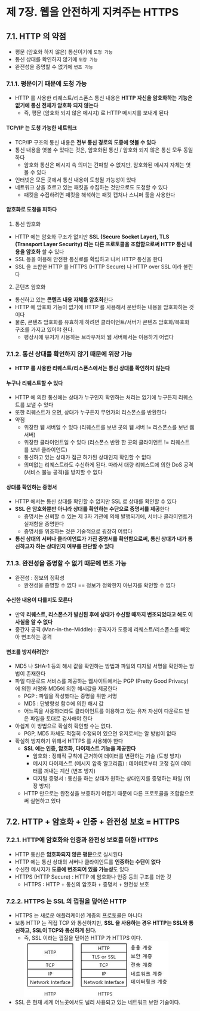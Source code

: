 # 제 7장. 웹을 안전하게 지켜주는 HTTPS
## 7.1. HTTP 의 약점
- 평문 (암호화 하지 않은) 통신이기에 `도청 가능`
- 통신 상대를 확인하지 않기에 `위장 가능`
- 완전성을 증명할 수 없기에 `변조 가능`

### 7.1.1. 평문이기 때문에 도청 가능
- HTTP 를 사용한 리퀘스트/리스폰스 통신 내용은 **HTTP 자신을 암호화하는 기능은 없기에 통신 전체가 암호화 되지 않는다**
  - 즉, 평문 (암호화 되지 않은 메시지) 로 HTTP 메시지를 보내게 된다

#### TCP/IP 는 도청 가능한 네트워크
- TCP/IP 구조의 통신 내용은 **전부 통신 경로의 도중에 엿볼 수 있다**
- 통신 내용을 엿볼 수 있다는 것은, 암호화된 통신 / 암호화 되지 않은 통신 모두 동일하다
  - 암호화 통신은 메시지 속 의미는 간파할 수 없지만, 암호화된 메시지 자체는 엿볼 수 있다
- 인터넷은 모든 곳에서 통신 내용이 도청될 가능성이 있다
- 네트워크 상을 흐르고 있는 패킷을 수집하는 것만으로도 도청할 수 있다
  - 패킷을 수집하려면 패킷을 해석하는 패킷 캡처나 스니퍼 툴을 사용한다

#### 암호화로 도청을 피하다
1) 통신 암호화
- HTTP 에는 암호화 구조가 없지만 **SSL (Secure Socket Layer), TLS (Transport Layer Security) 라는 다른 프로토콜을 조합함으로써 HTTP 통신 내용을 암호화** 할 수 있다
- SSL 등을 이용해 안전한 통신로를 확립하고 나서 HTTP 통신을 한다
- SSL 을 조합한 HTTP 를 HTTPS (HTTP Secure) 나 HTTP over SSL 이라 불린다
2) 콘텐츠 암호화
- 통신하고 있는 **콘텐츠 내용 자체를 암호화**한다
- HTTP 에 암호화 기능이 없기에 HTTP 를 사용해서 운반하는 내용을 암호화하는 것이다
- 물론, 콘텐츠 암호화를 유효하게 하려면 클라이언트/서버가 콘텐츠 암호화/복호화 구조를 가지고 있어야 한다.
  - 평상시에 유저가 사용하는 브라우저와 웹 서버에서는 이용하기 어렵다

### 7.1.2. 통신 상대를 확인하지 않기 때문에 위장 가능
- **HTTP 를 사용한 리퀘스트/리스폰스에서는 통신 상대를 확인하지 않는다**

#### 누구나 리퀘스트할 수 있다
- HTTP 에 의한 통신에는 상대가 누구인지 확인하는 처리는 없기에 누구든지 리퀘스트를 보낼 수 있다
- 또한 리퀘스트가 오면, 상대가 누구든지 무언가의 리스폰스를 반환한다
- 약점
  - 위장한 웹 서버일 수 있다 (리퀘스트를 보낸 곳의 웹 서버 != 리스폰스를 보낸 웹 서버)
  - 위장한 클라이언트일 수 있다 (리스폰스 반환 한 곳의 클라이언트 != 리퀘스트를 보낸 클라이언트)
  - 통신하고 있는 상대가 접근 허가된 상대인지 확인할 수 없다
  - 의미없는 리퀘스트라도 수신하게 된다. 따라서 대량 리퀘스트에 의한 DoS 공격 (서비스 불능 공격)을 방지할 수 없다

#### 상대를 확인하는 증명서
- HTTP 에서는 통신 상대를 확인할 수 없지만 SSL 로 상대를 확인할 수 있다
- **SSL 은 암호화뿐만 아니라 상대를 확인하는 수단으로 증명서를 제공**한다
  - 증명서는 신뢰할 수 있는 제 3자 기관에 의해 발행되기에, 서버나 클라이언트가 실재함을 증명한다
  - 증명서를 위조하는 것은 기술적으로 굉장히 어렵다
- **통신 상대의 서버나 클라이언트가 가진 증명서를 확인함으로써, 통신 상대가 내가 통신하고자 하는 상대인지 여부를 판단할 수 있다**

### 7.1.3. 완전성을 증명할 수 없기 때문에 변조 가능
- 완전성 : 정보의 정확성
  - 완전성을 증명할 수 없다 == 정보가 정확한지 아닌지를 확인할 수 없다

#### 수신한 내용이 다를지도 모른다
- 만약 **리퀘스트, 리스폰스가 발신된 후에 상대가 수신할 때까지 변조되었다고 해도 이 사실을 알 수 없다**
- 중간자 공격 (Man-in-the-Middle) : 공격자가 도중에 리퀘스트/리스폰스를 빼앗아 변조하는 공격

#### 변조를 방지하려면?
- MD5 나 SHA-1 등의 해시 값을 확인하는 방법과 파일의 디지털 서명을 확인하는 방법이 존재한다
- 파일 다운로드 서비스를 제공하는 웹사이트에서는 PGP (Pretty Good Privacy) 에 의한 서명와 MD5에 의한 해시값을 제공한다
  - PGP : 파일을 작성했다는 증명을 위한 서명
  - MD5 : 단방향성 함수에 의한 해시 값
  - 어느쪽을 사용하더라도 클라이언트를 이용하고 있는 유저 자신이 다운로드 받은 파일을 토대로 검사해야 한다
- 아쉽게 이 방법으로 확실히 확인할 수는 없다. 
  - PGP, MD5 자체도 적절히 수정되어 있으면 유저로서는 알 방법이 없다
- 확실히 방지하기 위해서 HTTPS 를 사용해야 한다
  - **SSL 에는 인증, 암호화, 다이제스트 기능을 제공한다**
    - 암호화 : 정해직 규칙에 근거하여 데이터를 변환하는 기술 (도청 방지)
    - 메시지 다이제스트 (메시지 압축 알고리즘) : 데이터로부터 고정 길이 데이터를 꺼내는 계산 (변조 방지)
    - 디지털 증명서 : 통신을 하는 상태가 원하는 상대인지를 증명하는 파일 (위장 방지)
  - HTTP 만으로는 완전성을 보증하기 어렵기 때문에 다른 프로토콜을 조합함으로써 실현하고 있다

## 7.2. HTTP + 암호화 + 인증 + 완전성 보호 = HTTPS
### 7.2.1. HTTP에 암호화와 인증과 완전성 보호를 더한 HTTPS
- HTTP 통신은 **암호화되지 않은 평문**으로 실시된다
- HTTP 에는 통신 상대의 서버나 클라이언트를 **인증하는 수단이 없다**
- 수신한 메시지가 **도중에 변조되어 있을 가능성**도 있다
- HTTPS (HTTP Secure) : HTTP 에 암호화나 인증 등의 구조를 더한 것 
  - HTTPS : HTTP + 통신의 암호화 + 증명서 + 완전성 보호

### 7.2.2. HTTPS 는 SSL 의 껍질을 덮어쓴 HTTP
- HTTPS 는 새로운 애플리케이션 계층의 프로토콜은 아니다
- 보통 HTTP 는 직접 TCP 와 통신하지만, **SSL 을 사용하는 경우 HTTP는 SSL와 통신하고, SSL이 TCP와 통신하게 된다.**
    - 즉, SSL 이라는 껍질을 덮어쓴 HTTP 가 HTTPS 이다.
![alt text](image.png)
- SSL 은 현재 세계 어느곳에서도 널리 사용되고 있는 네트워크 보안 기술이다.
